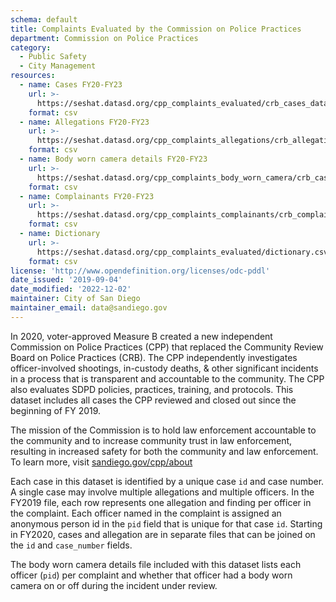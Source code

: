 ```yaml
---
schema: default
title: Complaints Evaluated by the Commission on Police Practices 
department: Commission on Police Practices
category:
  - Public Safety
  - City Management
resources:
  - name: Cases FY20-FY23
    url: >-
      https://seshat.datasd.org/cpp_complaints_evaluated/crb_cases_datasd.csv
    format: csv
  - name: Allegations FY20-FY23
    url: >-
      https://seshat.datasd.org/cpp_complaints_allegations/crb_allegations_datasd.csv
    format: csv
  - name: Body worn camera details FY20-FY23
    url: >-
      https://seshat.datasd.org/cpp_complaints_body_worn_camera/crb_cases_bwc_datasd.csv
    format: csv
  - name: Complainants FY20-FY23
    url: >-
      https://seshat.datasd.org/cpp_complaints_complainants/crb_complainants_datasd.csv
    format: csv
  - name: Dictionary
    url: >-
      https://seshat.datasd.org/cpp_complaints_evaluated/dictionary.csv
    format: csv
license: 'http://www.opendefinition.org/licenses/odc-pddl'
date_issued: '2019-09-04'
date_modified: '2022-12-02'
maintainer: City of San Diego
maintainer_email: data@sandiego.gov
---
```

In 2020, voter-approved Measure B created a new independent Commission on Police Practices (CPP) that replaced the Community Review Board on Police Practices (CRB). The CPP independently investigates officer-involved shootings, in-custody deaths, & other significant incidents in a process that is transparent and accountable to the community. The CPP also evaluates SDPD policies, practices, training, and protocols. This dataset includes all cases the CPP reviewed and closed out since the beginning of FY 2019.

<!--more-->

The mission of the Commission is to hold law enforcement accountable to the community and to increase community trust in law enforcement, resulting in increased safety for both the community and law enforcement. To learn more, visit [sandiego.gov/cpp/about](https://www.sandiego.gov/cpp/about)

Each case in this dataset is identified by a unique case `id` and case number. A single case may involve multiple allegations and multiple officers. In the FY2019 file, each row represents one allegation and finding per officer in the complaint. Each officer named in the complaint is assigned an anonymous person id in the `pid` field that is unique for that case `id`. Starting in FY2020, cases and allegation are in separate files that can be joined on the `id` and `case_number` fields.

The body worn camera details file included with this dataset lists each officer (`pid`) per complaint and whether that officer had a body worn camera on or off during the incident under review.